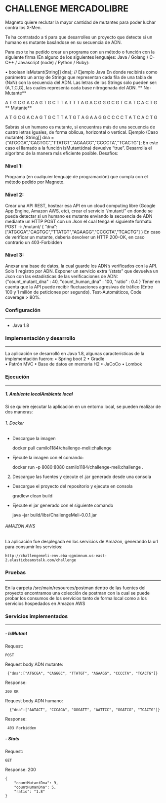 # CHALLENGE MERCADOLIBRE

Magneto quiere reclutar la mayor cantidad de mutantes para poder luchar contra los X-Men.

Te ha contratado a ti para que desarrolles un proyecto que detecte si un humano es mutante basándose en su secuencia de ADN.

Para eso te ha pedido crear un programa con un método o función con la siguiente firma (En alguno de los siguientes lenguajes: Java / Golang / C-C++ / Javascript (node) / Python / Ruby):

•	boolean isMutant(String[] dna); // Ejemplo Java
En donde recibirás como parámetro un array de Strings que representan cada fila de una tabla de (NxN) con la secuencia del ADN. Las letras de los Strings solo pueden ser: (A,T,C,G), las cuales representa cada base nitrogenada del ADN.
**
No-Mutante**

A T G C G A
C A G T G C
T T A T T T
A G A C G G
G C G T C A
T C A C T G
**
Mutante**

A T G C G A
C A G T G C
T T A T G  T
A G A A G G
C C C C T  A
T C A C T  G

Sabrás si un humano es mutante, si encuentras más de una secuencia de cuatro letras iguales, de forma oblicua, horizontal o vertical. Ejemplo (Caso mutante):
String[] dna = {"ATGCGA","CAGTGC","TTATGT","AGAAGG","CCCCTA","TCACTG"};
En este caso el llamado a la función isMutant(dna) devuelve “true”. Desarrolla el algoritmo de la manera más eficiente posible. Desafíos:

### Nivel 1:
Programa (en cualquier lenguaje de programación) que cumpla con el método pedido por Magneto.

### Nivel 2:
Crear una API REST, hostear esa API en un cloud computing libre (Google App Engine, Amazon AWS, etc), crear el servicio “/mutant/” en donde se pueda detectar si un humano es mutante enviando la secuencia de ADN mediante un HTTP POST con un Json el cual tenga el siguiente formato:
POST → /mutant/ { “dna”:["ATGCGA","CAGTGC","TTATGT","AGAAGG","CCCCTA","TCACTG"] }
En caso de verificar un mutante, debería devolver un HTTP 200-OK, en caso contrario un 403-Forbidden

### Nivel 3:

Anexar una base de datos, la cual guarde los ADN’s verificados con la API. Solo 1 registro por ADN.
Exponer un servicio extra “/stats” que devuelva un Json con las estadísticas de las verificaciones de ADN: {"count_mutant_dna" : 40, "count_human_dna" : 100, "ratio" : 0.4 } Tener en cuenta que la API puede recibir fluctuaciones agresivas de tráfico (Entre 100 y 1 millón de peticiones por segundo). Test-Automáticos, Code coverage > 80%.

### Configuración

------------



-  Java 1.8

### Implementación y desarrollo

------------



La aplicación se desarrolló en Java 1.8, algunas características de la implementación fueron:
	•	 Spring boot 2
	•	 Gradle  
	•	 Patrón MVC
	•	 Base de datos en memoria H2
	•	 JaCoCo
	•	  Lombok

### Ejecución

------------



##### 1. Ambiente localAmbiente local

Si se quiere ejecutar la aplicación en un entorno local, se pueden realizar de dos maneras:

###### 1. Docker

- Descargue la imagen



    docker pull camilo1184/challenge-meli:challenge

- Ejecute la imagen con el comando:


    docker run -p 8080:8080 camilo1184/challenge-meli:challenge .

2. Descargue las fuentes y ejecute el .jar generado desde una consola

- Descargue el proyecto del repositorio y ejecute en consola


    gradlew clean build

- Ejecute el jar generado con el siguiente comando



    java -jar build/libs/ChallengeMeli-0.0.1.jar

###### AMAZON AWS

La aplicación fue desplegada en los servicios de Amazon, generando la url para consumir los servicios:



    http://challengemeli-env.eba-qgnimnum.us-east-2.elasticbeanstalk.com/challenge


### Pruebas

------------




En la carpeta /src/main/resources/postman dentro de las fuentes del proyecto encontramos una colección de postman con la cual se puede probar los consumos de los servicios tanto de forma local como a los servicios hospedados en Amazon AWS





### Servicios implementados

------------



##### -	IsMutant

Request:


    POST 
Request body ADN mutante:
 

     {"dna":["ATGCGA", "CAGGGC", "TTATGT", "AGAAGG", "CCCCTA", "TCACTG"]}
Response:
  

    200 OK
Request body ADN humano:


      {"dna":["AATACT", "CCCAGA", "GGGATT", "AATTCC", "GGATCG", "TCACTG"]}
Response:
 

     403 Forbidden
  
##### -	Stats
Request:


    GET
Response: 200 


    {
        "countMutantDna": 9,
        "countHumanDna": 5,
        "ratio": "1.8"
    }





